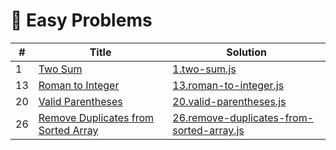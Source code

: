 # 📗 Easy Problems

| # | Title | Solution |
|---|-------|----------|
| 1 | [Two Sum](https://leetcode.com/problems/two-sum/) | [1.two-sum.js](../problems/1.two-sum.js) |
| 13 | [Roman to Integer](https://leetcode.com/problems/roman-to-integer/) | [13.roman-to-integer.js](../problems/13.roman-to-integer.js) |
| 20 | [Valid Parentheses](https://leetcode.com/problems/valid-parentheses/) | [20.valid-parentheses.js](../problems/20.valid-parentheses.js) |
| 26 | [Remove Duplicates from Sorted Array](https://leetcode.com/problems/remove-duplicates-from-sorted-array/) | [26.remove-duplicates-from-sorted-array.js](../problems/26.remove-duplicates-from-sorted-array.js) |
